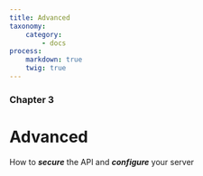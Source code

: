 ```yaml
---
title: Advanced
taxonomy:
    category:
        - docs
process:
    markdown: true
    twig: true
---
```


### Chapter 3

# Advanced

How to ***secure*** the API and ***configure*** your server
